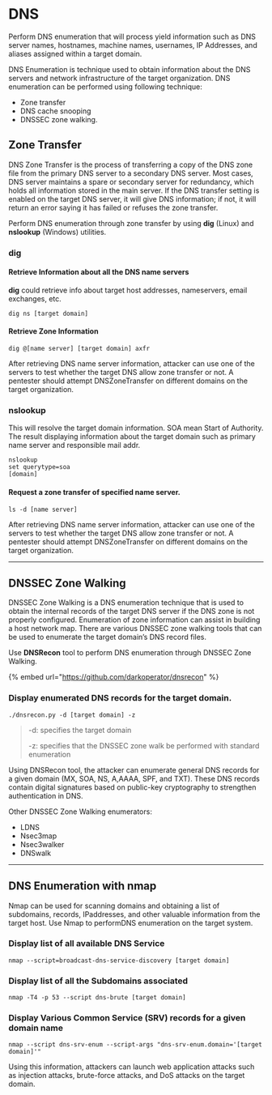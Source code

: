 # DNS

Perform DNS enumeration that will process yield information such as DNS server names, hostnames, machine names, usernames, IP Addresses, and aliases assigned within a target domain.

DNS Enumeration is technique used to obtain information about the DNS servers and network infrastructure of the target organization. DNS enumeration can be performed using following technique:&#x20;

* Zone transfer&#x20;
* DNS cache snooping&#x20;
* DNSSEC zone walking.

## Zone Transfer

DNS Zone Transfer is the process of transferring a copy of the DNS zone file from the primary DNS server to a secondary DNS server. Most cases, DNS server maintains a spare or secondary server for redundancy, which holds all information stored in the main server. If the DNS transfer setting is enabled on the target DNS server, it will give DNS information; if not, it will return an error saying it has failed or refuses the zone transfer.&#x20;

Perform DNS enumeration through zone transfer by using **dig** (Linux) and **nslookup** (Windows) utilities.

### dig

#### Retrieve Information about all the DNS name servers

**dig** could retrieve info about target host addresses, nameservers, email exchanges, etc.

```
dig ns [target domain]
```

#### Retrieve Zone Information

```
dig @[name server] [target domain] axfr
```

After retrieving DNS name server information, attacker can use one of the servers to test whether the target DNS allow zone transfer or not. A pentester should attempt DNSZoneTransfer on different domains on the target organization.

### nslookup

This will resolve the target domain information. SOA mean Start of Authority. The result displaying information about the target domain such as primary name server and responsible mail addr.

```
nslookup
set querytype=soa
[domain]
```

#### Request a zone transfer of specified name server.

```
ls -d [name server]
```

After retrieving DNS name server information, attacker can use one of the servers to test whether the target DNS allow zone transfer or not. A pentester should attempt DNSZoneTransfer on different domains on the target organization.

***

## DNSSEC Zone Walking

DNSSEC Zone Walking is a DNS enumeration technique that is used to obtain the internal records of the target DNS server if the DNS zone is not properly configured. Enumeration of zone information can assist in building a host network map. There are various DNSSEC zone walking tools that can be used to enumerate the target domain’s DNS record files.&#x20;

Use **DNSRecon** tool to perform DNS enumeration through DNSSEC Zone Walking.

{% embed url="https://github.com/darkoperator/dnsrecon" %}

### Display enumerated DNS records for the target domain.

```
./dnsrecon.py -d [target domain] -z
```

> -d: specifies the target domain
>
> &#x20;-z: specifies that the DNSSEC zone walk be performed with standard enumeration

Using DNSRecon tool, the attacker can enumerate general DNS records for a given domain (MX, SOA, NS, A,AAAA, SPF, and TXT). These DNS records contain digital signatures based on public-key cryptography to strengthen authentication in DNS.&#x20;

Other DNSSEC Zone Walking enumerators:&#x20;

* LDNS&#x20;
* Nsec3map&#x20;
* Nsec3walker&#x20;
* DNSwalk

***

## DNS Enumeration with nmap

Nmap can be used for scanning domains and obtaining a list of subdomains, records, IPaddresses, and other valuable information from the target host. Use Nmap to performDNS enumeration on the target system.

### Display list of all available DNS Service

```
nmap --script=broadcast-dns-service-discovery [target domain]
```

### Display list of all the Subdomains associated&#x20;

```
nmap -T4 -p 53 --script dns-brute [target domain]
```

### Display Various Common Service (SRV) records for a given domain name

```
nmap --script dns-srv-enum --script-args "dns-srv-enum.domain='[target domain]'"
```

Using this information, attackers can launch web application attacks such as injection attacks, brute-force attacks, and DoS attacks on the target domain.
